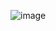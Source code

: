 ![image](https://user-images.githubusercontent.com/95316668/208992212-8423583b-f237-49e3-a19b-6e7d4f0904aa.png)
